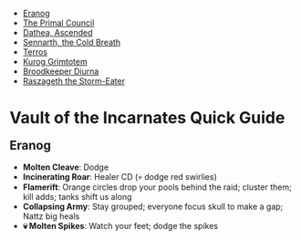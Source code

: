 <link rel="stylesheet" href="../../assets/style.css" />
<link rel="icon" href="data:image/svg+xml,<svg xmlns=%22http://www.w3.org/2000/svg%22 viewBox=%220 0 100 100%22><text y=%22.9em%22 font-size=%2290%22>🐇</text></svg>">
<script src="../../assets/script.js" defer async></script>
<style>
    body > h2 {
        margin-top: 90vh;
    }
    body > h2:nth-of-type(1) {
        margin-top: initial;
    }
    body {
        margin-bottom: 90vh;
    }
</style>

<section class="table-of-contents">

- [Eranog](#eranog)
- [The Primal Council](#the-primal-council)
- [Dathea, Ascended](#dathea-ascended)
- [Sennarth, the Cold Breath](#sennarth-the-cold-breath)
- [Terros](#terros)
- [Kurog Grimtotem](#kurog-grimtotem)
- [Broodkeeper Diurna](#broodkeeper-diurna)
- [Raszageth the Storm-Eater](#raszageth-the-storm-eater)

</section>

# Vault of the Incarnates Quick Guide

## Eranog

- **Molten Cleave**: Dodge
- **Incinerating Roar**: Healer CD (💀 dodge red swirlies)
- **Flamerift**: Orange circles drop your pools behind the raid; cluster them; kill adds; tanks shift us along
- **Collapsing Army**: Stay grouped; everyone focus skull to make a gap; Nattz big heals
- **💀 Molten Spikes**: Watch your feet; dodge the spikes

## The Primal Council

- **Primal Blizzard**: Speed boosts; everyone touch a pool of fire
- **Conductive Mark**: Spread out; go to a pillar to cleanse if you've got a blue circle around you; everyone else move out of their way
- **Meteor Axes**: Help soak big red swirlies; don't put them in the center of the room; healer CD
- **Earthen Pillar**: Dodge swirlies

## Dathea, Ascended

- **Raging Burst**: Dodge swirlies
- **Conductive Mark**: Blue circle stay away from others
- **Crosswinds**: Watch the tornadoes; they're on the move
- **Cyclone**: Stay away from the boss; healer CD
- **Coalescing Storm (Add)**: Switch to the add, get it into position; everyone get ready for a knockback; if you have the blue circle debuff do not come up

## Sennarth, the Cold Breath

### Phase 1

- **Chilling Blast**: Blue circles spread out; healer CD
- **Enveloping Webs**: Cluster your webs; drop some near melee
- **Gossamer Burst**: Run into some webbing; she's going to pull us in; get far away; healer CD

### Phase 2

- **(Start)**: Ranged get to the back of the platform; get ready to lust
- **Apex of Ice**: Interrupt
- **Chilling Blast**: Blue circles spread out and then stand still; you are dropping bombs
- **Suffocating Webs**: If you have the debuff, get ready for a knockback; don't get knocked off the ledge; tanks take spiders to webbed people
- **Repelling Burst**: Run into some webbing; get close; she's going to push us

## Terros

- **Rock Blast**: Big yellow swirly stack on melee, help soak; then move out; arrow on your head, form a line behind big yellow swirly
- **Awakened Earth**: Arrow on your head, form a line behind big yellow swirly
- **Concussive Slam**: Healer CD if we need
- **Shattering Impact**: Melee dodge big circle; ranged dodge yellow swirlies
- **Resonating Annihilation**: Run to the left; speed boosts; dodge swirlies

## Kurog Grimtotem

### Flame

- **(Start)**: Stack up melee; stack up ranged
- **Magma Burst**: Stack up then run out
- **Searing Carnage**: Stutter-step to your right if you've got it, everyone else dodge; then let's regroup when it's done
- **💀 Molten Rupture**: Dodge swirlies

### Frost

- **(Start)**: Stack up melee; stack up ranged
- **Biting Chill**: Healer CD if we need it
- **Absolute Zero**: Soaks; one in melee, one in ranged
- **💀 Frigid Torrent**: Watch the boss; dodge orbs

### Earth

- **(Start)**: Ranged group up a bit
- **Erupting Bedrock**: Get away from the boss; then run in
- **Seismic Rupture**: Dodge swirlies; adds are coming up
- **💀 Enveloping Earth**: Healers, absorb shields are up

### Storm

- **(Start)**: Spread out a bit
- **Thunder Strike**: Soaks; one person on each
- **Shocking Burst**: Move away if you've got it
- **💀 Lightning Crash**: If you've got it, stand near someone to zap them but don't zap them to death, move to someone else

### Phase 2

- **(Flame) Magma Flow**: Dodge pools (💀 kill adds, interrupts)
- **(Frost) Freezing Tempest**: Run in; run to the ice boss
- **(Frost) Frost Binds**: Interrupt
- **(Storm) Lethal Current**: Get away if he's zapping you
- **(Earth) Ground Shatter**: Spread out; run away; healer CD
- **(Earth) Violent Upheaval**: Dodge Swirlies

## Broodkeeper Diurna

- **Rapid incubation**: Two eggs have just been chosen, check them
- **Greatstaff of the Broodkeeper**: Egg team; healer CD if we need
- **Wildfire**: Spread out; dodge
- **Icy Shroud**: Dispels and AoE heals
- **Chilling Tantrum**: Healer CD, personals
- **Tremors**: Dodge
- **Ionizing Charge**: Move away if you have the debuff

### Adds

- **[Dragonspawn Flamebender]**: Watch out for spinning fire orbs
- **[Primalist Mage]**: Interrupts on the mage
- **[Juvenile Frost Proto-Dragon]**: Healer CD get ready
- **💀 [Drakonoid Stormbringer]**: Interrupts on Stormbringers

### Phase 2

- **Empowered Greatstaff of the Broodkeeper**: Run away if you have a beam chasing you
- **Wildfire**: Spread out; dodge
- **Frozen Shroud**: Dispels; help people break free

## Raszageth the Storm-Eater

- **Thing**: Here's the deal
